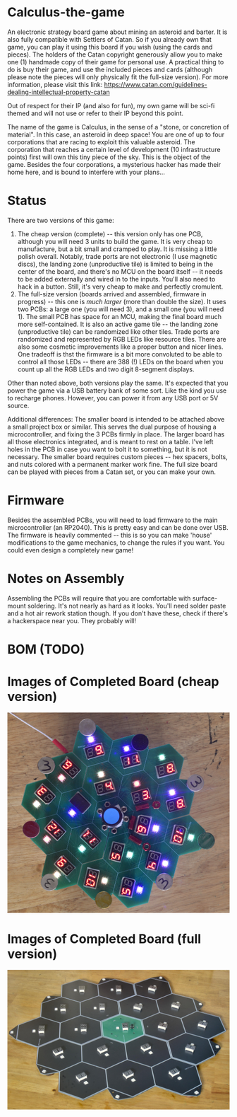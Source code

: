 # Calculus-the-game
An electronic strategy board game about mining an asteroid and barter. It is also fully compatible with Settlers of Catan. So if you already own that game, you can play it using this board if you wish (using the cards and pieces). The holders of the Catan copyright generously allow you to make one (1) handmade copy of their game for personal use. A practical thing to do is buy their game, and use the included pieces and cards (although please note the pieces will only physically fit the full-size version). For more information, please visit this link: https://www.catan.com/guidelines-dealing-intellectual-property-catan

Out of respect for their IP (and also for fun), my own game will be sci-fi themed and will not use or refer to their IP beyond this point. 

The name of the game is Calculus, in the sense of a "stone, or concretion of material". In this case, an asteroid in deep space! You are one of up to four corporations that are racing to exploit this valuable asteroid. The corporation that reaches a certain level of development (10 infrastructure points) first will own this tiny piece of the sky. This is the object of the game. Besides the four corporations, a mysterious hacker has made their home here, and is bound to interfere with your plans...

# Status
There are two versions of this game:

1. The cheap version (complete) -- this version only has one PCB, although you will need 3 units to build the game. It is very cheap to manufacture, but a bit small and cramped to play. It is missing a little polish overall. Notably, trade ports are not electronic (I use magnetic discs), the landing zone (unproductive tile) is limited to being in the center of the board, and there's no MCU on the board itself -- it needs to be added externally and wired in to the inputs. You'll also need to hack in a button. Still, it's very cheap to make and perfectly cromulent.
2. The full-size version (boards arrived and assembled, firmware in progress) -- this one is *much larger* (more than double the size). It uses two PCBs: a large one (you will need 3), and a small one (you will need 1). The small PCB has space for an MCU, making the final board much more self-contained. It is also an active game tile -- the landing zone (unproductive tile) can be randomized like other tiles. Trade ports are randomized and represented by RGB LEDs like resource tiles. There are also some cosmetic improvements like a proper button and nicer lines. One tradeoff is thst the firmware is a bit more convoluted to be able to control all those LEDs -- there are 388 (!) LEDs on the board when you count up all the RGB LEDs and two digit 8-segment displays.

Other than noted above, both versions play the same. It's expected that you power the game via a USB battery bank of some sort. Like the kind you use to recharge phones. However, you can power it from any USB port or 5V source.

Additional differences: The smaller board is intended to be attached above a small project box or similar. This serves the dual purpose of housing a microcontroller, and fixing the 3 PCBs firmly in place. The larger board has all those electronics integrated, and is meant to rest on a table. I've left holes in the PCB in case you want to bolt it to something, but it is not necessary. The smaller board requires custom pieces -- hex spacers, bolts, and nuts colored with a permanent marker work fine. The full size board can be played with pieces from a Catan set, or you can make your own.

# Firmware

Besides the assembled PCBs, you will need to load firmware to the main microcontroller (an RP2040). This is pretty easy and can be done over USB. The firmware is heavily commented -- this is so you can make 'house' modifications to the game mechanics, to change the rules if you want. You could even design a completely new game!

# Notes on Assembly

Assembling the PCBs will require that you are comfortable with surface-mount soldering. It's not nearly as hard as it looks. You'll need solder paste and a hot air rework station though. If you don't have these, check if there's a hackerspace near you. They probably will!

# BOM (TODO)

# Images of Completed Board (cheap version)
![Photo of the completed small version of the game](https://raw.githubusercontent.com/seanboyce//Calculus-the-game/refs/heads/main/calculus_small/calculus_small_built.JPG)

# Images of Completed Board (full version)
![Photo of the completed full version of the game](https://raw.githubusercontent.com/seanboyce//Calculus-the-game/refs/heads/main/calculus_full/unpowered.JPG)
